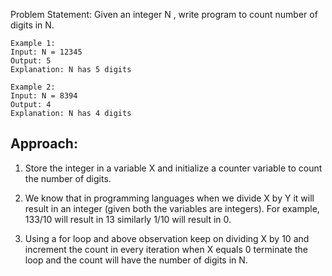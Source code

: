 Problem Statement: Given an integer N , write program to count number of digits in N.

```
Example 1:
Input: N = 12345
Output: 5
Explanation: N has 5 digits

Example 2:
Input: N = 8394
Output: 4
Explanation: N has 4 digits
```

## Approach:

1. Store the integer in a variable X and initialize a counter variable to count the number of digits.

2. We know that in programming languages when we divide X by Y it will result in an integer (given both the variables are integers). For example, 133/10 will result in 13 similarly 1/10 will result in 0.

3. Using a for loop and above observation keep on dividing X by 10 and increment the count in every iteration when X equals 0 terminate the loop and the count will have the number of digits in N.
